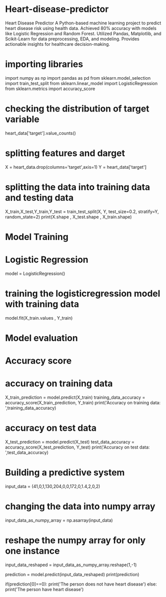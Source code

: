 # Heart-disease-predictor
Heart Disease Predictor   A Python-based machine learning project to predict heart disease risk using health data. Achieved 80% accuracy with models like Logistic Regression and Random Forest. Utilized Pandas, Matplotlib, and Scikit-Learn for data preprocessing, EDA, and modeling. Provides actionable insights for healthcare decision-making.  
# importing libraries
import numpy as np
import pandas as pd
from sklearn.model_selection import train_test_split
from sklearn.linear_model import LogisticRegression
from sklearn.metrics import accuracy_score
# checking the distribution of target variable
heart_data['target'].value_counts()
# splitting features and darget

X = heart_data.drop(columns='target',axis=1)
Y = heart_data['target']
# splitting the data into training data and testing data
X_train,X_test,Y_train,Y_test = train_test_split(X, Y, test_size=0.2, stratify=Y, random_state=2)
print(X.shape , X_test.shape , X_train.shape)
# Model Training 
# Logistic Regression
model = LogisticRegression()
# training the logisticregression model with training data
model.fit(X_train.values , Y_train)
# Model evaluation 
# Accuracy score
# accuracy on training data
X_train_prediction = model.predict(X_train)
training_data_accuracy = accuracy_score(X_train_prediction, Y_train)
print('Accuracy on training data: ',training_data_accuracy)
# accuracy on test data
X_test_prediction = model.predict(X_test)
test_data_accuracy = accuracy_score(X_test_prediction, Y_test)
print('Accuracy on test data: ',test_data_accuracy)
# Building a predictive system
input_data = (41,0,1,130,204,0,0,172,0,1.4,2,0,2)

# changing the data into numpy array

input_data_as_numpy_array = np.asarray(input_data)

# reshape the numpy array for only one instance

input_data_reshaped = input_data_as_numpy_array.reshape(1,-1)

prediction = model.predict(input_data_reshaped)
print(prediction)

if(prediction[0]==0):
    print('The person does not have heart disease')
else:
    print('The person have heart disease')
